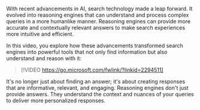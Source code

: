With recent advancements in AI, search technology made a leap forward. It evolved into reasoning engines that can understand and process complex queries in a more humanlike manner. Reasoning engines can provide more accurate and contextually relevant answers to make search experiences more intuitive and efficient.

In this video, you explore how these advancements transformed search engines into powerful tools that not only find information but also understand and reason with it:

> [!VIDEO https://go.microsoft.com/fwlink/?linkid=2294511]

It's no longer just about finding an answer; it's about creating responses that are informative, relevant, and engaging. Reasoning engines don't just provide answers. They understand the context and nuances of your queries to deliver more personalized responses.
